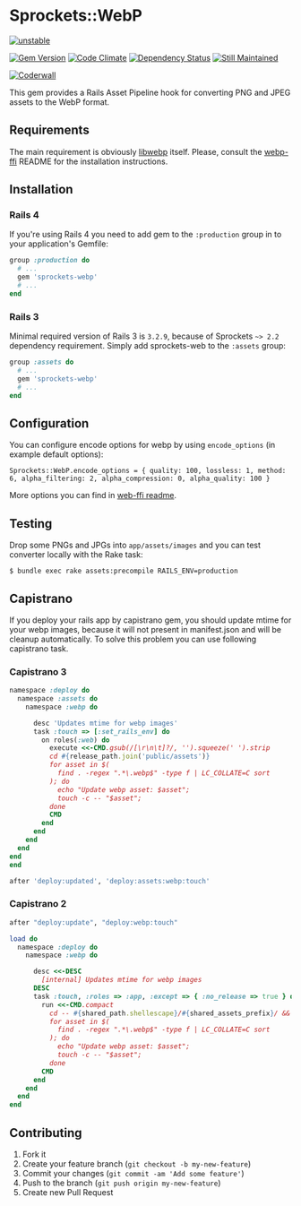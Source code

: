 # Sprockets::WebP

[![unstable](https://rawgithub.com/hughsk/stability-badges/master/dist/unstable.svg)](http://github.com/hughsk/stability-badges)

[![Gem Version](https://badge.fury.io/rb/sprockets-webp.png)](http://badge.fury.io/rb/sprockets-webp)
[![Code Climate](https://codeclimate.com/github/kavu/sprockets-webp.png)](https://codeclimate.com/github/kavu/sprockets-webp)
[![Dependency Status](https://gemnasium.com/kavu/sprockets-webp.png)](https://gemnasium.com/kavu/sprockets-webp)
[![Still Maintained](http://stillmaintained.com/kavu/sprockets-webp.png)](http://stillmaintained.com/kavu/sprockets-webp)

[![Coderwall](https://api.coderwall.com/kavu/endorsecount.png)](https://coderwall.com/kavu)

This gem provides a Rails Asset Pipeline hook for converting PNG and JPEG assets to the WebP format.

## Requirements

The main requirement is obviously [libwebp](https://developers.google.com/speed/webp/) itself. Please, consult the [webp-ffi](https://github.com/le0pard/webp-ffi) README for the installation instructions.

## Installation

### Rails 4

If you're using Rails 4 you need to add gem to the ```:production``` group in to your application's Gemfile:

```ruby
group :production do
  # ...
  gem 'sprockets-webp'
  # ...
end
```

### Rails 3

Minimal required version of Rails 3 is ```3.2.9```, because of Sprockets ```~> 2.2``` dependency requirement. Simply add sprockets-web to the ```:assets``` group:

```ruby
group :assets do
  # ...
  gem 'sprockets-webp'
  # ...
end
```

## Configuration

You can configure encode options for webp by using `encode_options` (in example default options):

    Sprockets::WebP.encode_options = { quality: 100, lossless: 1, method: 6, alpha_filtering: 2, alpha_compression: 0, alpha_quality: 100 }

More options you can find in [web-ffi readme](https://github.com/le0pard/webp-ffi#encode-webp-image).

## Testing

Drop some PNGs and JPGs into ```app/assets/images``` and you can test converter locally with the Rake task:

    $ bundle exec rake assets:precompile RAILS_ENV=production


## Capistrano

If you deploy your rails app by capistrano gem, you should update mtime for your webp images, because it will not present in manifest.json and will be cleanup automatically. To solve this problem you can use following capistrano task.

### Capistrano 3

```ruby
namespace :deploy do
  namespace :assets do
    namespace :webp do

      desc 'Updates mtime for webp images'
      task :touch => [:set_rails_env] do
        on roles(:web) do
          execute <<-CMD.gsub(/[\r\n\t]?/, '').squeeze(' ').strip
          cd #{release_path.join('public/assets')}
          for asset in $(
            find . -regex ".*\.webp$" -type f | LC_COLLATE=C sort
          ); do
            echo "Update webp asset: $asset";
            touch -c -- "$asset";
          done
          CMD
        end
      end
    end
  end
end
end

after 'deploy:updated', 'deploy:assets:webp:touch'
```

### Capistrano 2

```ruby
after "deploy:update", "deploy:webp:touch"

load do
  namespace :deploy do
    namespace :webp do

      desc <<-DESC
        [internal] Updates mtime for webp images
      DESC
      task :touch, :roles => :app, :except => { :no_release => true } do
        run <<-CMD.compact
          cd -- #{shared_path.shellescape}/#{shared_assets_prefix}/ &&
          for asset in $(
            find . -regex ".*\.webp$" -type f | LC_COLLATE=C sort
          ); do
            echo "Update webp asset: $asset";
            touch -c -- "$asset";
          done
        CMD
      end
    end
  end
end
```


## Contributing

1. Fork it
2. Create your feature branch (`git checkout -b my-new-feature`)
3. Commit your changes (`git commit -am 'Add some feature'`)
4. Push to the branch (`git push origin my-new-feature`)
5. Create new Pull Request
